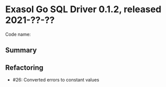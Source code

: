 # Exasol Go SQL Driver 0.1.2, released 2021-??-??

Code name: 

## Summary

## Refactoring

* #26: Converted errors to constant values
